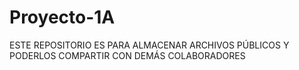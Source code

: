 # Proyecto-1A
ESTE REPOSITORIO ES PARA ALMACENAR ARCHIVOS PÚBLICOS
Y PODERLOS COMPARTIR CON DEMÁS COLABORADORES
